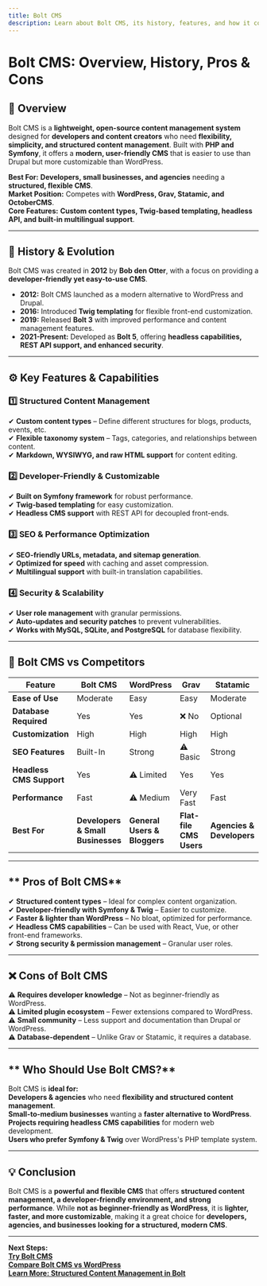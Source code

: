 ```yaml
---
title: Bolt CMS  
description: Learn about Bolt CMS, its history, features, and how it compares to other CMS platforms.  
---
```


# **Bolt CMS: Overview, History, Pros & Cons**  

## **📌 Overview**  
Bolt CMS is a **lightweight, open-source content management system** designed for **developers and content creators** who need **flexibility, simplicity, and structured content management**. Built with **PHP and Symfony**, it offers a **modern, user-friendly CMS** that is easier to use than Drupal but more customizable than WordPress.  

 **Best For:** **Developers, small businesses, and agencies** needing a **structured, flexible CMS**.  
 **Market Position:** Competes with **WordPress, Grav, Statamic, and OctoberCMS**.  
 **Core Features:** **Custom content types, Twig-based templating, headless API, and built-in multilingual support**.  

---

## **📜 History & Evolution**  
Bolt CMS was created in **2012** by **Bob den Otter**, with a focus on providing a **developer-friendly yet easy-to-use CMS**.  

- **2012:** Bolt CMS launched as a modern alternative to WordPress and Drupal.  
- **2016:** Introduced **Twig templating** for flexible front-end customization.  
- **2019:** Released **Bolt 3** with improved performance and content management features.  
- **2021-Present:** Developed as **Bolt 5**, offering **headless capabilities, REST API support, and enhanced security**.  

---

## **⚙️ Key Features & Capabilities**  

### **1️⃣ Structured Content Management**  
✔ **Custom content types** – Define different structures for blogs, products, events, etc.  
✔ **Flexible taxonomy system** – Tags, categories, and relationships between content.  
✔ **Markdown, WYSIWYG, and raw HTML support** for content editing.  

### **2️⃣ Developer-Friendly & Customizable**  
✔ **Built on Symfony framework** for robust performance.  
✔ **Twig-based templating** for easy customization.  
✔ **Headless CMS support** with REST API for decoupled front-ends.  

### **3️⃣ SEO & Performance Optimization**  
✔ **SEO-friendly URLs, metadata, and sitemap generation**.  
✔ **Optimized for speed** with caching and asset compression.  
✔ **Multilingual support** with built-in translation capabilities.  

### **4️⃣ Security & Scalability**  
✔ **User role management** with granular permissions.  
✔ **Auto-updates and security patches** to prevent vulnerabilities.  
✔ **Works with MySQL, SQLite, and PostgreSQL** for database flexibility.  

---

## **🔄 Bolt CMS vs Competitors**  

| Feature                  | Bolt CMS | WordPress | Grav      | Statamic | Drupal    |
|--------------------------|---------|-----------|-----------|----------|-----------|
| **Ease of Use**          |  Moderate |  Easy |  Easy |  Moderate | ❌ Complex |
| **Database Required**    |  Yes |  Yes | ❌ No |  Optional |  Yes |
| **Customization**        |  High |  High |  High |  High |  High |
| **SEO Features**         |  Built-In |  Strong | ⚠ Basic |  Strong |  Strong |
| **Headless CMS Support** |  Yes | ⚠ Limited |  Yes |  Yes |  Yes |
| **Performance**          |  Fast | ⚠ Medium |  Very Fast |  Fast | ⚠ Medium |
| **Best For**             | **Developers & Small Businesses** | **General Users & Bloggers** | **Flat-file CMS Users** | **Agencies & Developers** | **Enterprise & Government** |

---

## ** Pros of Bolt CMS**  
✔ **Structured content types** – Ideal for complex content organization.  
✔ **Developer-friendly with Symfony & Twig** – Easier to customize.  
✔ **Faster & lighter than WordPress** – No bloat, optimized for performance.  
✔ **Headless CMS capabilities** – Can be used with React, Vue, or other front-end frameworks.  
✔ **Strong security & permission management** – Granular user roles.  

---

## **❌ Cons of Bolt CMS**  
⚠ **Requires developer knowledge** – Not as beginner-friendly as WordPress.  
⚠ **Limited plugin ecosystem** – Fewer extensions compared to WordPress.  
⚠ **Small community** – Less support and documentation than Drupal or WordPress.  
⚠ **Database-dependent** – Unlike Grav or Statamic, it requires a database.  

---

## ** Who Should Use Bolt CMS?**  
Bolt CMS is **ideal for:**  
 **Developers & agencies** who need **flexibility and structured content management**.  
 **Small-to-medium businesses** wanting a **faster alternative to WordPress**.  
 **Projects requiring headless CMS capabilities** for modern web development.  
 **Users who prefer Symfony & Twig** over WordPress's PHP template system.  

---

## **💡 Conclusion**  
Bolt CMS is a **powerful and flexible CMS** that offers **structured content management, a developer-friendly environment, and strong performance**. While **not as beginner-friendly as WordPress**, it is **lighter, faster, and more customizable**, making it a great choice for **developers, agencies, and businesses looking for a structured, modern CMS**.  

---

 **Next Steps:**  
 **[Try Bolt CMS](https://bolt.cm/)**  
 **[Compare Bolt CMS vs WordPress](#)**  
 **[Learn More: Structured Content Management in Bolt](#)**  